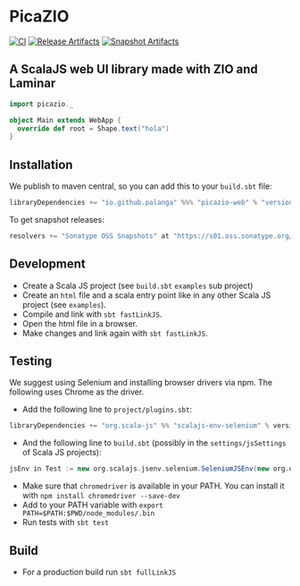 PicaZIO
=======

[![CI][Badge-CI]][Link-CI]
[![Release Artifacts][Badge-SonatypeReleases]][Link-SonatypeReleases]
[![Snapshot Artifacts][Badge-SonatypeSnapshots]][Link-SonatypeSnapshots]

A ScalaJS web UI library made with ZIO and Laminar
--------------------------------------------------

```scala
import picazio._

object Main extends WebApp {
  override def root = Shape.text("hola")
}
```

Installation
------------

We publish to maven central, so you can add this to your `build.sbt` file:

```scala
libraryDependencies += "io.github.palanga" %%% "picazio-web" % "version"
```

To get snapshot releases:

```scala
resolvers += "Sonatype OSS Snapshots" at "https://s01.oss.sonatype.org/content/repositories/snapshots"
```

Development
-----------

* Create a Scala JS project (see `build.sbt` `examples` sub project)
* Create an `html` file and a scala entry point like in any other Scala JS project (see `examples`).
* Compile and link with `sbt fastLinkJS`.
* Open the html file in a browser.
* Make changes and link again with `sbt fastLinkJS`.

Testing
-------

We suggest using Selenium and installing browser drivers via npm. The following uses Chrome as the driver.

* Add the following line to `project/plugins.sbt`:

```scala
libraryDependencies += "org.scala-js" %% "scalajs-env-selenium" % version
```

* And the following line to `build.sbt` (possibly in the `settings/jsSettings` of Scala JS projects):

```scala
jsEnv in Test := new org.scalajs.jsenv.selenium.SeleniumJSEnv(new org.openqa.selenium.chrome.ChromeOptions())
```

* Make sure that `chromedriver` is available in your PATH. You can install it
  with `npm install chromedriver --save-dev`
* Add to your PATH variable with `export PATH=$PATH:$PWD/node_modules/.bin`
* Run tests with `sbt test`

Build
-----

* For a production build run `sbt fullLinkJS`

[//]: # (links)

[Link-CI]: https://github.com/palanga/picazio/actions/workflows/ci.yml "CI"

[Badge-CI]: https://github.com/palanga/picazio/actions/workflows/ci.yml/badge.svg "CI"

[Link-SonatypeReleases]: https://s01.oss.sonatype.org/content/repositories/releases/io/github/palanga/picazio-core_sjs1_3/ "Sonatype Releases"

[Badge-SonatypeReleases]: https://img.shields.io/nexus/r/https/s01.oss.sonatype.org/io.github.palanga/picazio-core_sjs1_3.svg "Sonatype Releases"

[Link-SonatypeSnapshots]: https://s01.oss.sonatype.org/content/repositories/snapshots/io/github/palanga/picazio-core_sjs1_3/ "Sonatype Snapshots"

[Badge-SonatypeSnapshots]: https://img.shields.io/nexus/s/https/s01.oss.sonatype.org/io.github.palanga/picazio-core_sjs1_3.svg "Sonatype Snapshots"
